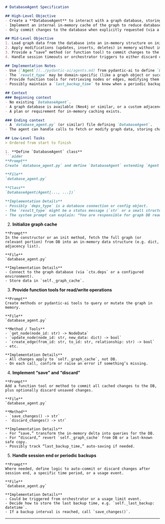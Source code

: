 ```md
# DatabaseAgent Specification

## High-Level Objective
- Create a **DatabaseAgent** to interact with a graph database, storing and retrieving data.
- Implement an internal in-memory cache of the graph to reduce database calls.
- Only commit changes to the database when explicitly requested (via a “save” command), upon session termination/timeout, or at periodic intervals.

## Mid-Level Objective
1. Load graph data from the database into an in-memory structure on initialization.
2. Apply modifications (updates, inserts, deletes) in memory without immediately writing to the database.
3. Provide a “save” method (or function tool) to commit changes to the database.
4. Handle session timeouts or orchestrator triggers to either discard changes or commit them, depending on business logic.

## Implementation Notes
- Use [`Agent`](../pydantic-ai/agents.md) from pydantic-ai to define `DatabaseAgent`.
- The `result_type` may be domain-specific (like a graph object or success/error message) or a more generic data structure.  
- Provide function tools for retrieving nodes or edges, modifying them in the cache, and storing them.
- Possibly maintain a `last_backup_time` to know when a periodic backup is due.

## Context
### Beginning context
- No existing `DatabaseAgent`.
- A graph database is available (Neo4j or similar, or a custom adjacency list).
- A plan or requirement for in-memory caching exists.

### Ending context
- A `database_agent.py` (or similar) file defining `DatabaseAgent`.
- The agent can handle calls to fetch or modify graph data, storing changes in memory until a commit is triggered.

## Low-Level Tasks
> Ordered from start to finish

1. **Define `DatabaseAgent` class**  
```aider
**Prompt**  
Create `database_agent.py` and define `DatabaseAgent` extending `Agent`.

**File**  
`database_agent.py`

**Class**  
`DatabaseAgent(Agent[..., ...])`

**Implementation Details**  
- Possibly `deps_type` is a database connection or config object.
- The `result_type` might be a status message (`str` or a small structure).
- The system prompt can explain: “You are responsible for graph DB read/write. Avoid excessive calls by caching data in memory.”
```

2. **Initialize graph cache**  
```aider
**Prompt**  
In the constructor or an init method, fetch the full graph (or relevant portion) from DB into an in-memory data structure (e.g. dict, adjacency list).

**File**  
`database_agent.py`

**Implementation Details**  
- Connect to the graph database (via `ctx.deps` or a configured environment).
- Store data in `self._graph_cache`.
```

3. **Provide function tools for read/write operations**  
```aider
**Prompt**  
Create methods or pydantic-ai tools to query or mutate the graph in memory.

**File**  
`database_agent.py`

**Method / Tools**  
- `get_node(node_id: str) -> NodeData`
- `update_node(node_id: str, new_data: dict) -> bool`
- `create_edge(from_id: str, to_id: str, relationship: str) -> bool`
- etc.

**Implementation Details**  
- All changes apply to `self._graph_cache`, not DB.
- On each call, confirm or raise an error if something’s missing.
```

4. **Implement “save” and “discard”**  
```aider
**Prompt**  
Add a function tool or method to commit all cached changes to the DB, plus optionally discard unsaved changes.

**File**  
`database_agent.py`

**Method**  
- `save_changes() -> str`
- `discard_changes() -> str`

**Implementation Details**  
- For “save,” transform the in-memory delta into queries for the DB.
- For “discard,” revert `self._graph_cache` from DB or a last-known safe copy.
- Possibly track “last_backup_time,” auto-saving if needed.
```

5. **Handle session end or periodic backups**  
```aider
**Prompt**  
Where needed, define logic to auto-commit or discard changes after session end, a specific time period, or a usage event.

**File**  
`database_agent.py`

**Implementation Details**  
- Could be triggered from orchestrator or a usage limit event.
- Decide how to store the last backup time, e.g. `self._last_backup: datetime`.
- If a backup interval is reached, call `save_changes()`.
```

---
